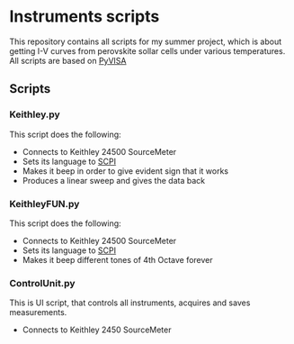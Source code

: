 # Instruments scripts

This repository contains all scripts for my summer project, which is about getting I-V curves from perovskite sollar cells under various temperatures.
All scripts are based on [PyVISA](http://pyvisa.readthedocs.io/en/stable/)

## Scripts ##

### Keithley.py ###
This script does the following:
- Connects to Keithley 24500 SourceMeter
- Sets its language to [SCPI](https://en.wikipedia.org/wiki/Standard_Commands_for_Programmable_Instruments)
- Makes it beep in order to give evident sign that it works
- Produces a linear sweep and gives the data back

### KeithleyFUN.py ###
This script does the following:
- Connects to Keithley 24500 SourceMeter
- Sets its language to [SCPI](https://en.wikipedia.org/wiki/Standard_Commands_for_Programmable_Instruments)
- Makes it beep different tones of 4th Octave forever

### ControlUnit.py ###
This is UI script, that controls all instruments, acquires and saves measurements.
- Connects to Keithley 2450 SourceMeter

